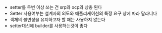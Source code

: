 * setter를 두번 이상 쓰는 건 srp와 ocp와 상충 된다
* Setter 사용여부는 설계자의 의도와 애플리케이션의 특정 요구 상에 따라 달라니다
* 객체의 불변성을 유지하고자 할 때는 사용하지 않는다
* setter대신에 builder를 사용하는것이 좋다
